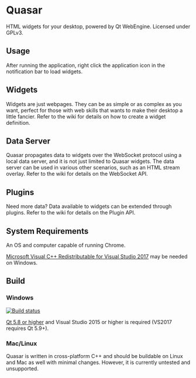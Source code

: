 # Quasar

HTML widgets for your desktop, powered by Qt WebEngine. Licensed under GPLv3.

## Usage

After running the application, right click the application icon in the notification bar to load widgets.

## Widgets

Widgets are just webpages. They can be as simple or as complex as you want, perfect for those with web skills that wants to make their desktop a little fancier. Refer to the wiki for details on how to create a widget definition.

## Data Server

Quasar propagates data to widgets over the WebSocket protocol using a local data server, and it is not just limited to Quasar widgets. The data server can be used in various other scenarios, such as an HTML stream overlay. Refer to the wiki for details on the WebSocket API.

## Plugins

Need more data? Data available to widgets can be extended through plugins. Refer to the wiki for details on the Plugin API.

## System Requirements

An OS and computer capable of running Chrome.

[Microsoft Visual C++ Redistributable for Visual Studio 2017](https://go.microsoft.com/fwlink/?LinkId=746572) may be needed on Windows.

## Build

### Windows

[![Build status](https://ci.appveyor.com/api/projects/status/yd5l7u53ufo4mur1?svg=true)](https://ci.appveyor.com/project/r52/quasar)

[Qt 5.8 or higher](http://www.qt.io/) and Visual Studio 2015 or higher is required (VS2017 requires Qt 5.9+).

### Mac/Linux

Quasar is written in cross-platform C++ and should be buildable on Linux and Mac as well with minimal changes. However, it is currently untested and unsupported.
